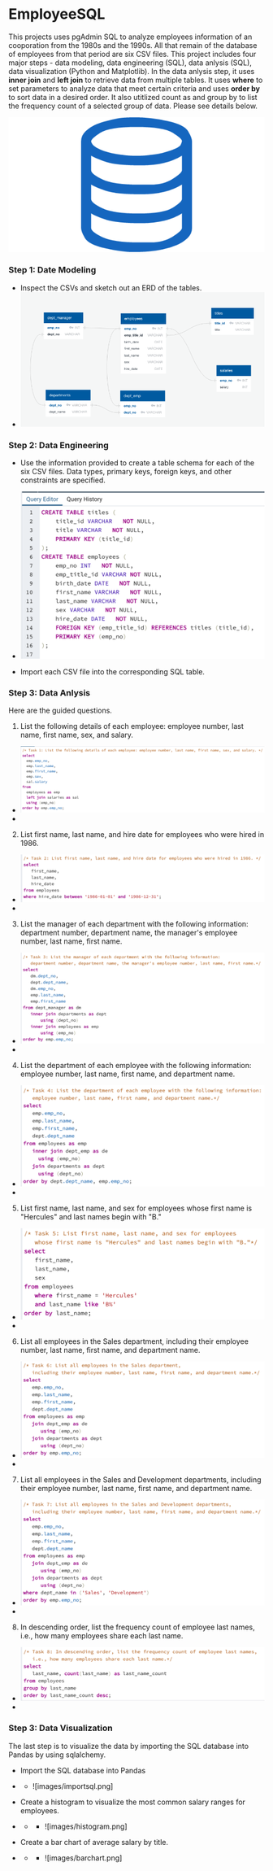 # EmployeeSQL

This projects uses pgAdmin SQL to analyze employees information of an cooporation from the 1980s and the 1990s. All that remain of the database of employees from that period are six CSV files. This project includes four major steps - data modeling, data engineering (SQL), data anlysis (SQL), data visualization (Python and Matplotlib). In the data anlysis step, it uses **inner join** and **left join** to retrieve data from multiple tables. It uses **where** to set parameters to analyze data that meet certain criteria and uses **order by** to sort data in a desired order. It also utitlized count as and group by to list the frequency count of a selected group of data. Please see details below.

![images/ERD.png](images/sql.png)

### Step 1: Date Modeling
* Inspect the CSVs and sketch out an ERD of the tables.
* ![images/ERD.png](images/ERD.png)

### Step 2: Data Engineering
* Use the information provided to create a table schema for each of the six CSV files. Data types, primary keys, foreign keys, and other constraints are specified. 
* ![images/schema.png](images/schema.png)

* Import each CSV file into the corresponding SQL table.

### Step 3: Data Anlysis
Here are the guided questions.
1. List the following details of each employee: employee number, last name, first name, sex, and salary.
- ![images/task1.PNG](images/task1.PNG)
-
2. List first name, last name, and hire date for employees who were hired in 1986.
- ![images/task2.png](images/task2.png)
-
3. List the manager of each department with the following information: department number, department name, the manager's employee number, last name, first name.
- ![images/task3.png](images/task3.png)
-
4. List the department of each employee with the following information: employee number, last name, first name, and department name.
- ![images/task4.png](images/task4.png)
-
5. List first name, last name, and sex for employees whose first name is "Hercules" and last names begin with "B."
- ![images/task5.png](images/task5.png)
-
6. List all employees in the Sales department, including their employee number, last name, first name, and department name.
- ![images/task6.png](images/task6.png)
-
7. List all employees in the Sales and Development departments, including their employee number, last name, first name, and department name.
- ![images/task7.png](images/task7.png)
-
8. In descending order, list the frequency count of employee last names, i.e., how many employees share each last name.
- ![images/task8.png](images/task8.png)
-

### Step 3: Data Visualization
The last step is to visualize the data by importing the SQL database into Pandas by using sqlalchemy. 

* Import the SQL database into Pandas
* - ![images/importsql.png]

* Create a histogram to visualize the most common salary ranges for employees.
* * - ![images/histogram.png]

* Create a bar chart of average salary by title.
* * - ![images/barchart.png]

